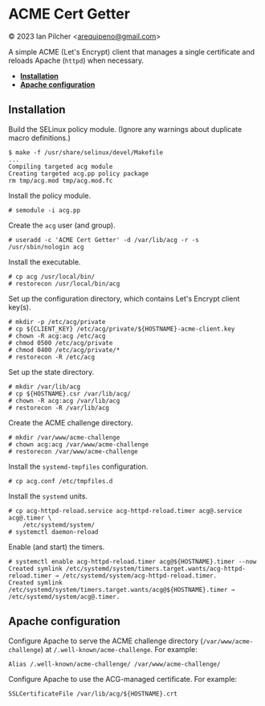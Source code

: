 # ACME Cert Getter

&copy; 2023 Ian Pilcher <<arequipeno@gmail.com>>

A simple ACME (Let's Encrypt) client that manages a single certificate and
reloads Apache (`httpd`) when necessary.

* [**Installation**](#installation)
* [**Apache configuration**](#apache-configuration)

## Installation

Build the SELinux policy module.  (Ignore any warnings about duplicate macro
definitions.)

```
$ make -f /usr/share/selinux/devel/Makefile
...
Compiling targeted acg module
Creating targeted acg.pp policy package
rm tmp/acg.mod tmp/acg.mod.fc
```

Install the policy module.

```
# semodule -i acg.pp
```

Create the `acg` user (and group).

```
# useradd -c 'ACME Cert Getter' -d /var/lib/acg -r -s /usr/sbin/nologin acg
```

Install the executable.

```
# cp acg /usr/local/bin/
# restorecon /usr/local/bin/acg
```

Set up the configuration directory, which contains Let's Encrypt client key(s).

```
# mkdir -p /etc/acg/private
# cp ${CLIENT_KEY} /etc/acg/private/${HOSTNAME}-acme-client.key
# chown -R acg:acg /etc/acg
# chmod 0500 /etc/acg/private
# chmod 0400 /etc/acg/private/*
# restorecon -R /etc/acg
```

Set up the state directory.

```
# mkdir /var/lib/acg
# cp ${HOSTNAME}.csr /var/lib/acg/
# chown -R acg:acg /var/lib/acg
# restorecon -R /var/lib/acg
```

Create the ACME challenge directory.

```
# mkdir /var/www/acme-challenge
# chown acg:acg /var/www/acme-challenge
# restorecon /var/www/acme-challenge
```

Install the `systemd-tmpfiles` configuration.

```
# cp acg.conf /etc/tmpfiles.d
```

Install the `systemd` units.

```
# cp acg-httpd-reload.service acg-httpd-reload.timer acg@.service acg@.timer \
	/etc/systemd/system/
# systemctl daemon-reload
```

Enable (and start) the timers.

```
# systemctl enable acg-httpd-reload.timer acg@${HOSTNAME}.timer --now
Created symlink /etc/systemd/system/timers.target.wants/acg-httpd-reload.timer → /etc/systemd/system/acg-httpd-reload.timer.
Created symlink /etc/systemd/system/timers.target.wants/acg@${HOSTNAME}.timer → /etc/systemd/system/acg@.timer.
```

## Apache configuration

Configure Apache to serve the ACME challenge directory
(`/var/www/acme-challenge`) at `/.well-known/acme-challenge`.  For example:

```
Alias /.well-known/acme-challenge/ /var/www/acme-challenge/
```

Configure Apache to use the ACG-managed certificate.  For example:

```
SSLCertificateFile /var/lib/acg/${HOSTNAME}.crt
```
